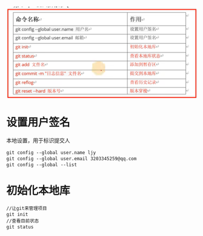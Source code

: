 ![alt text](image-2.png)
# 设置用户签名
本地设置，用于标识提交人
```
git config --global user.name ljy
git config --global user.email 3203345259@qq.com
git config --global --list    
```
# 初始化本地库
```
//让git来管理项目
git init
//查看目前状态
git status
```

